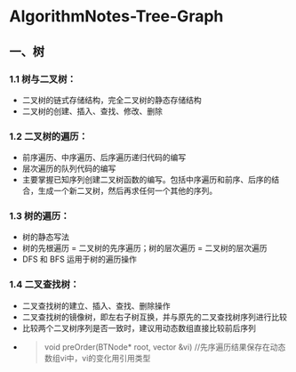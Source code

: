 # AlgorithmNotes-Tree-Graph

## 一、树

### 1.1 树与二叉树：

* 二叉树的链式存储结构，完全二叉树的静态存储结构
* 二叉树的创建、插入、查找、修改、删除

### 1.2 二叉树的遍历：

* 前序遍历、中序遍历、后序遍历递归代码的编写
* 层次遍历的队列代码的编写
* 主要掌握已知序列创建二叉树函数的编写。包括中序遍历和前序、后序的结合，生成一个新二叉树，然后再求任何一个其他的序列。

### 1.3 树的遍历：
* 树的静态写法
* 树的先根遍历 = 二叉树的先序遍历；树的层次遍历 = 二叉树的层次遍历
* DFS 和 BFS 运用于树的遍历操作

### 1.4 二叉查找树：
* 二叉查找树的建立、插入、查找、删除操作
* 二叉查找树的镜像树，即左右子树互换，并与原先的二叉查找树序列进行比较
* 比较两个二叉树序列是否一致时，建议用动态数组直接比较前后序列
* > void preOrder(BTNode* root, vector<int> &vi) //先序遍历结果保存在动态数组vi中，vi的变化用引用类型  
